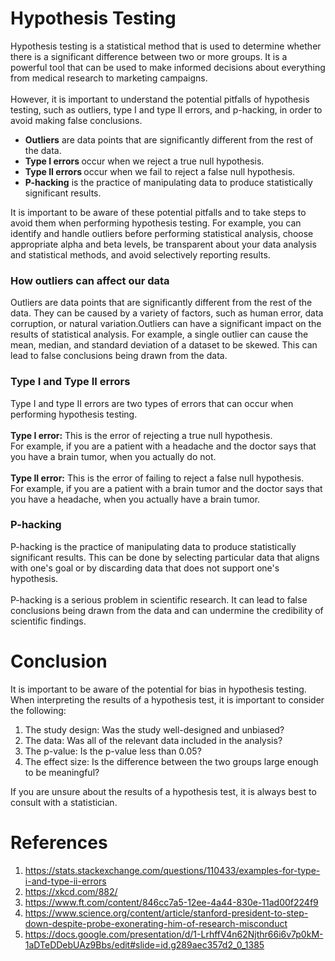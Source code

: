 # Hypothesis Testing
Hypothesis testing is a statistical method that is used to determine whether there is a significant difference between two or more groups. It is a powerful tool that can be used to make informed decisions about everything from medical research to marketing campaigns.<br/><br/>
However, it is important to understand the potential pitfalls of hypothesis testing, such as outliers, type I and type II errors, and p-hacking, in order to avoid making false conclusions.
<ul>
  <li><b>Outliers</b> are data points that are significantly different from the rest of the data.</li>
<li><b>Type I errors </b>occur when we reject a true null hypothesis.</li>
<li><b>Type II errors </b>occur when we fail to reject a false null hypothesis.</li>
<li><b>P-hacking</b> is the practice of manipulating data to produce statistically significant results.</li>
</ul>
It is important to be aware of these potential pitfalls and to take steps to avoid them when performing hypothesis testing. For example, you can identify and handle outliers before performing statistical analysis, choose appropriate alpha and beta levels, be transparent about your data analysis and statistical methods, and avoid selectively reporting results.
<h3> How outliers can affect our data</h3>
Outliers are data points that are significantly different from the rest of the data. They can be caused by a variety of factors, such as human error, data corruption, or natural variation.Outliers can have a significant impact on the results of statistical analysis. For example, a single outlier can cause the mean, median, and standard deviation of a dataset to be skewed. This can lead to false conclusions being drawn from the data.
<h3>Type I and Type II errors</h3>
Type I and type II errors are two types of errors that can occur when performing hypothesis testing.<br/><br/>
<b>Type I error:</b> This is the error of rejecting a true null hypothesis.<br/>For example, if you are a patient with a headache and the doctor says that you have a brain tumor, when you actually do not.<br/></br>
<b>Type II error:</b> This is the error of failing to reject a false null hypothesis.</br>For example, if you are a patient with a brain tumor and the doctor says that you have a headache, when you actually have a brain tumor.
<h3>P-hacking</h3> 
P-hacking is the practice of manipulating data to produce statistically significant results. This can be done by selecting particular data that aligns with one's goal or by discarding data that does not support one's hypothesis.<br/><br/>
P-hacking is a serious problem in scientific research. It can lead to false conclusions being drawn from the data and can undermine the credibility of scientific findings.

# Conclusion
It is important to be aware of the potential for bias in hypothesis testing. When interpreting the results of a hypothesis test, it is important to consider the following:

1. The study design: Was the study well-designed and unbiased?
2. The data: Was all of the relevant data included in the analysis?
3. The p-value: Is the p-value less than 0.05?
4. The effect size: Is the difference between the two groups large enough to be meaningful?

If you are unsure about the results of a hypothesis test, it is always best to consult with a statistician.
# References
1. https://stats.stackexchange.com/questions/110433/examples-for-type-i-and-type-ii-errors 
2. https://xkcd.com/882/ 
3. https://www.ft.com/content/846cc7a5-12ee-4a44-830e-11ad00f224f9 
4. https://www.science.org/content/article/stanford-president-to-step-down-despite-probe-exonerating-him-of-research-misconduct
5. https://docs.google.com/presentation/d/1-LrhffV4n62Njthr66i6v7p0kM-1aDTeDDebUAz9Bbs/edit#slide=id.g289aec357d2_0_1385
